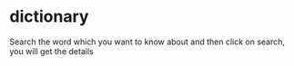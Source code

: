 # dictionary
Search the word which you want to know about and then click on search, you will get the details
